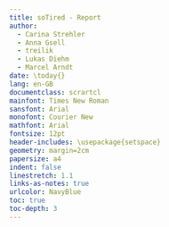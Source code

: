 ```yaml
---
title: soTired - Report
author:
  - Carina Strehler
  - Anna Gsell
  - treilik
  - Lukas Diehm
  - Marcel Arndt
date: \today{}
lang: en-GB
documentclass: scrartcl
mainfont: Times New Roman
sansfont: Arial
monofont: Courier New
mathfont: Arial
fontsize: 12pt
header-includes: \usepackage{setspace}
geometry: margin=2cm
papersize: a4
indent: false
linestretch: 1.1
links-as-notes: true
urlcolor: NavyBlue
toc: true
toc-depth: 3
---
```

